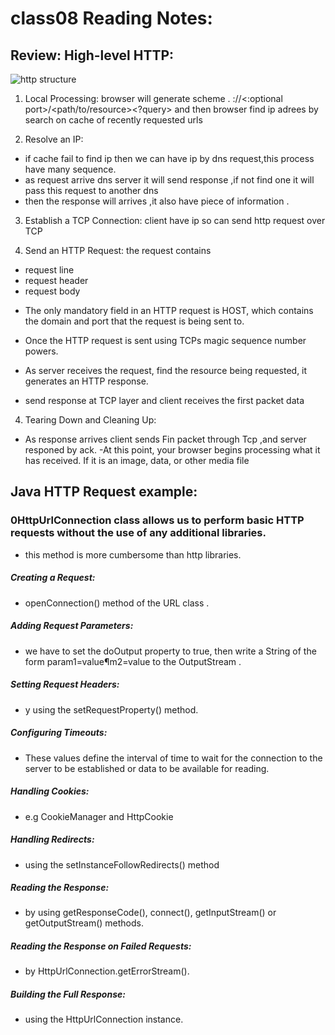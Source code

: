 # class08 Reading Notes:


## Review: High-level HTTP:
![http structure](https://miro.medium.com/max/1838/1*i2tUjWy44-dYT9qsaWbvig.png)
1. Local Processing:
browser will generate scheme .
<protocol>://<host><:optional port>/<path/to/resource><?query>
and then browser find ip adrees by search on cache of recently requested urls

2. Resolve an IP:

- if cache fail to find ip then we can have ip by dns request,this process have many sequence.
- as request arrive dns server it will send response ,if not find one it will pass this request to another dns
- then the response will arrives ,it also have piece of information .

3. Establish a TCP Connection:
client have ip so can send http request over TCP 


4. Send an HTTP Request:
the request contains 
- request line
-  request header
-  request body

* The only mandatory field in an HTTP request is HOST, which contains the domain and port that the request is being sent to.

- Once the HTTP request is sent  using TCPs magic sequence number powers.

- As server receives the request,  find the resource being requested, it generates an HTTP response.

- send response at TCP layer and client receives the first packet data

4. Tearing Down and Cleaning Up:

- As response arrives client sends Fin packet through Tcp ,and server responed by ack.
-At this point, your browser begins processing what it has received. If it is an image, data, or other media file 

## Java HTTP Request example:
### 0HttpUrlConnection class allows us to perform basic HTTP requests without the use of any additional libraries.

- this method is more  cumbersome than http libraries.

##### Creating a Request:

- openConnection() method of the URL class .

##### Adding Request Parameters:
- we have to set the doOutput property to true, then write a String of the form param1=value¶m2=value to the OutputStream .

##### Setting Request Headers:
- y using the setRequestProperty() method.

##### Configuring Timeouts:

- These values define the interval of time to wait for the connection to the server to be established or data to be available for reading.

##### Handling Cookies:
- e.g CookieManager and HttpCookie

##### Handling Redirects:
- using the setInstanceFollowRedirects() method

##### Reading the Response:
- by using getResponseCode(), connect(), getInputStream() or getOutputStream() methods.


##### Reading the Response on Failed Requests:
-  by HttpUrlConnection.getErrorStream().

##### Building the Full Response:
- using the HttpUrlConnection instance.

